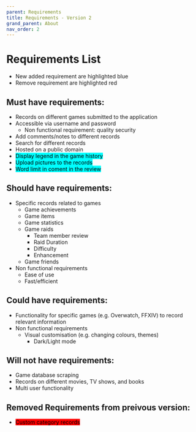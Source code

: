 ```yaml
---
parent: Requirements 
title: Requirements - Version 2
grand_parent: About
nav_order: 2
---
```

# Requirements List
- New added requirement are highlighted blue
- Remove requirement are highlighted red 
## Must have requirements:
- Records on different games submitted to the application
- Accessible via username and password
    - Non functional requirement: quality security
- Add comments/notes to different records
- Search for different records
- Hosted on a public domain
- <mark style="background-color: Aqua"> Display legend in the game history </mark>
- <mark style="background-color: Aqua"> Upload pictures to the records</mark>
- <mark style="background-color: Aqua"> Word limit in coment in the review </mark>


## Should have requirements:
- Specific records related to games
    - Game achievements
    - Game items
    - Game statistics
    - Game raids
        - Team member review 
        - Raid Duration 
        - Difficulty 
        - Enhancement 
    - Game friends
- Non functional requirements
    - Ease of use
    - Fast/efficient

## Could have requirements:
- Functionality for specific games (e.g. Overwatch, FFXIV) to record relevant information
- Non functional requirements
    - Visual customisation (e.g. changing colours, themes)
        - Dark/Light mode

## Will not have requirements:
- Game database scraping
- Records on different movies, TV shows, and books
- Multi user functionality

## Removed Requirements from preivous version:
- <mark style="background-color: Red"> Custom category records </mark>

